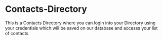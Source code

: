 # Contacts-Directory

This is a Contacts Directory where you can login into your Directory using your credentials which will be saved on our database and accesss your list of contacts.
